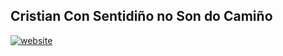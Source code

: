 <h2>Cristian Con Sentidiño no Son do Camiño</h2>
<p align="cernter">
    <a href="None"> <img alt="website" src="[https://img.shields.io/badge/This%20is%20a%20Test%20Site-8A2BE2](https://img.shields.io/badge/O%20Son%20Do%20Cami%C3%B1o-8A2BE2)" 
</a>
</p>
